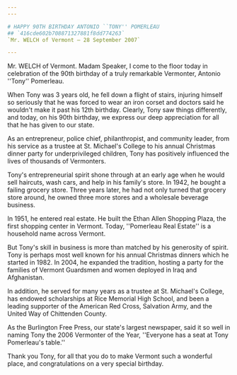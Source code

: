 ```yaml
---
---

# HAPPY 90TH BIRTHDAY ANTONIO ``TONY'' POMERLEAU
## `416cde602b708871327881f8dd774263`
`Mr. WELCH of Vermont — 28 September 2007`

---
```



Mr. WELCH of Vermont. Madam Speaker, I come to the floor today in 
celebration of the 90th birthday of a truly remarkable Vermonter, 
Antonio ''Tony'' Pomerleau.

When Tony was 3 years old, he fell down a flight of stairs, injuring 
himself so seriously that he was forced to wear an iron corset and 
doctors said he wouldn't make it past his 12th birthday. Clearly, Tony 
saw things differently, and today, on his 90th birthday, we express our 
deep appreciation for all that he has given to our state.

As an entrepreneur, police chief, philanthropist, and community 
leader, from his service as a trustee at St. Michael's College to his 
annual Christmas dinner party for underprivileged children, Tony has 
positively influenced the lives of thousands of Vermonters.

Tony's entrepreneurial spirit shone through at an early age when he 
would sell haircuts, wash cars, and help in his family's store. In 
1942, he bought a failing grocery store. Three years later, he had not 
only turned that grocery store around, he owned three more stores and a 
wholesale beverage business.

In 1951, he entered real estate. He built the Ethan Allen Shopping 
Plaza, the first shopping center in Vermont. Today, ''Pomerleau Real 
Estate'' is a household name across Vermont.

But Tony's skill in business is more than matched by his generosity 
of spirit. Tony is perhaps most well known for his annual Christmas 
dinners which he started in 1982. In 2004, he expanded the tradition, 
hosting a party for the families of Vermont Guardsmen and women 
deployed in Iraq and Afghanistan.

In addition, he served for many years as a trustee at St. Michael's 
College, has endowed scholarships at Rice Memorial High School, and 
been a leading supporter of the American Red Cross, Salvation Army, and 
the United Way of Chittenden County.

As the Burlington Free Press, our state's largest newspaper, said it 
so well in naming Tony the 2006 Vermonter of the Year, ''Everyone has a 
seat at Tony Pomerleau's table.''

Thank you Tony, for all that you do to make Vermont such a wonderful 
place, and congratulations on a very special birthday.
